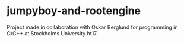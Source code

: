 # jumpyboy-and-rootengine

Project made in collaboration with Oskar Berglund for programming in C/C++ at Stockholms University ht17.
